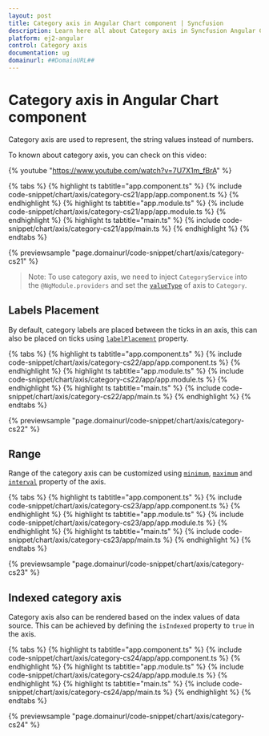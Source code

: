 ```yaml
---
layout: post
title: Category axis in Angular Chart component | Syncfusion
description: Learn here all about Category axis in Syncfusion Angular Chart component of Syncfusion Essential JS 2 and more.
platform: ej2-angular
control: Category axis 
documentation: ug
domainurl: ##DomainURL##
---
```


# Category axis in Angular Chart component

<!-- markdownlint-disable MD036 -->

Category axis are used to represent, the string values instead of numbers.

To known about category axis, you can check on this video:

{% youtube "https://www.youtube.com/watch?v=7U7X1m_fBrA" %}

{% tabs %}
{% highlight ts tabtitle="app.component.ts" %}
{% include code-snippet/chart/axis/category-cs21/app/app.component.ts %}
{% endhighlight %}
{% highlight ts tabtitle="app.module.ts" %}
{% include code-snippet/chart/axis/category-cs21/app/app.module.ts %}
{% endhighlight %}
{% highlight ts tabtitle="main.ts" %}
{% include code-snippet/chart/axis/category-cs21/app/main.ts %}
{% endhighlight %}
{% endtabs %}
  
{% previewsample "page.domainurl/code-snippet/chart/axis/category-cs21" %}

>Note: To use category axis, we need to inject `CategoryService` into the `@NgModule.providers` and
set the [`valueType`](https://ej2.syncfusion.com/angular/documentation/api/chart/axis/#valuetype-any) of axis to `Category`.

<!-- markdownlint-disable MD036 -->

## Labels Placement

<!-- markdownlint-disable MD036 -->

By default, category labels are placed between the ticks in an axis, this can also be placed on ticks
using [`labelPlacement`](https://ej2.syncfusion.com/angular/documentation/api/chart/axis/#labelplacement) property.

{% tabs %}
{% highlight ts tabtitle="app.component.ts" %}
{% include code-snippet/chart/axis/category-cs22/app/app.component.ts %}
{% endhighlight %}
{% highlight ts tabtitle="app.module.ts" %}
{% include code-snippet/chart/axis/category-cs22/app/app.module.ts %}
{% endhighlight %}
{% highlight ts tabtitle="main.ts" %}
{% include code-snippet/chart/axis/category-cs22/app/main.ts %}
{% endhighlight %}
{% endtabs %}
  
{% previewsample "page.domainurl/code-snippet/chart/axis/category-cs22" %}

## Range

Range of the category axis can be customized using [`minimum`](https://ej2.syncfusion.com/angular/documentation/api/chart/axis/#minimum),
[`maximum`](https://ej2.syncfusion.com/angular/documentation/api/chart/axis/#maximum) and [`interval`](https://ej2.syncfusion.com/angular/documentation/api/chart/axis/#interval) property of
the axis.

{% tabs %}
{% highlight ts tabtitle="app.component.ts" %}
{% include code-snippet/chart/axis/category-cs23/app/app.component.ts %}
{% endhighlight %}
{% highlight ts tabtitle="app.module.ts" %}
{% include code-snippet/chart/axis/category-cs23/app/app.module.ts %}
{% endhighlight %}
{% highlight ts tabtitle="main.ts" %}
{% include code-snippet/chart/axis/category-cs23/app/main.ts %}
{% endhighlight %}
{% endtabs %}
  
{% previewsample "page.domainurl/code-snippet/chart/axis/category-cs23" %}

## Indexed category axis

Category axis also can be rendered based on the index values of data source. This can be achieved by defining the
`isIndexed` property to `true` in the axis.

{% tabs %}
{% highlight ts tabtitle="app.component.ts" %}
{% include code-snippet/chart/axis/category-cs24/app/app.component.ts %}
{% endhighlight %}
{% highlight ts tabtitle="app.module.ts" %}
{% include code-snippet/chart/axis/category-cs24/app/app.module.ts %}
{% endhighlight %}
{% highlight ts tabtitle="main.ts" %}
{% include code-snippet/chart/axis/category-cs24/app/main.ts %}
{% endhighlight %}
{% endtabs %}
  
{% previewsample "page.domainurl/code-snippet/chart/axis/category-cs24" %}